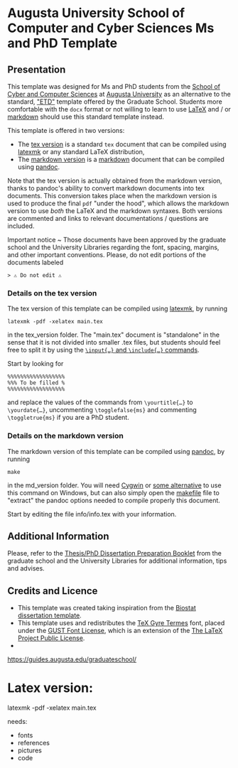 # Augusta University School of Computer and Cyber Sciences Ms and PhD Template

## Presentation

This template was designed for Ms and PhD students from the [School of Cyber and Computer Sciences](https://www.augusta.edu/ccs/) at [Augusta University](https://www.augusta.edu/) as an alternative to the standard, ["ETD"](https://guides.augusta.edu/ld.php?content_id=64866487) template offered by the Graduate School.
Students more comfortable with the `docx` format or not willing to learn to use [LaTeX](https://www.latex-project.org/) and / or [markdown](https://commonmark.org/) should use this standard template instead.

This template is offered in two versions:

- The [tex version](tex_version) is a standard `tex` document that can be compiled using [latexmk](https://mg.readthedocs.io/latexmk.html) or any standard LaTeX distribution,
- The [markdown version](md_version) is a [markdown](https://commonmark.org/) document that can be compiled using [pandoc](https://pandoc.org/).

Note that the tex version is actually obtained from the markdown version, thanks to pandoc's ability to convert markdown documents into tex documents.
This conversion takes place when the markdown version is used to produce the final `pdf` "under the hood", which allows the markdown version to use _both_ the LaTeX and the markdown syntaxes.
Both versions are commented and links to relevant documentations / questions are included.

Important notice
~ 
    Those documents have been approved by the graduate school and the University Libraries regarding the font, spacing, margins, and other important conventions. Please, do not edit portions of the documents labeled 
    
    > ⚠ Do not edit ⚠ 

### Details on the tex version

The tex version of this template can be compiled using [latexmk](https://mg.readthedocs.io/latexmk.html), by running 

    latexmk -pdf -xelatex main.tex

in the tex_version folder. The "main.tex" document is "standalone" in the sense that it is not divided into smaller .tex files, but students should feel free to split it by using the [`\input{…}` and `\include{…}` commands](https://tex.stackexchange.com/q/246/34551).


Start by looking for

    %%%%%%%%%%%%%%%%%%
    %%% To be filled %
    %%%%%%%%%%%%%%%%%%
    
and replace the values of the commands from `\yourtitle{…}` to `\yourdate{…}`, uncommenting `\togglefalse{ms}` and commenting `\toggletrue{ms}` if you are a PhD student.

### Details on the markdown version

The markdown version of this template can be compiled using [pandoc](https://pandoc.org/), by running

    make
    
in the md_version folder. You will need [Cygwin](http://www.cygwin.com/) or [some alternative](https://stackoverflow.com/q/2532234) to use this command on Windows, but can also simply open the [makefile](md_version/makefile) file to "extract" the pandoc options needed to compile properly this document.

Start by editing the file info/info.tex with your information.

## Additional Information

Please, refer to the [Thesis/PhD Dissertation Preparation Booklet](https://www.augusta.edu/gradschool/documents/thesis-dissertation-preparation-booklet.pdf) from the graduate school and the University Libraries for additional information, tips and advises.


## Credits and Licence

- This template was created taking inspiration from the [Biostat dissertation template](https://guides.augusta.edu/ld.php?content_id=38486754).
- This template uses and redistributes the [TeX Gyre Termes](http://www.gust.org.pl/projects/e-foundry/tex-gyre/termes) font, placed under the [GUST Font License](https://tug.org/fonts/licenses/GUST-FONT-LICENSE.txt), which is an extension of the [The LaTeX Project Public License](https://www.latex-project.org/lppl.txt).
- 


https://guides.augusta.edu/graduateschool/




# Latex version:

latexmk -pdf -xelatex main.tex

needs:
- fonts
- references
- pictures
- code
